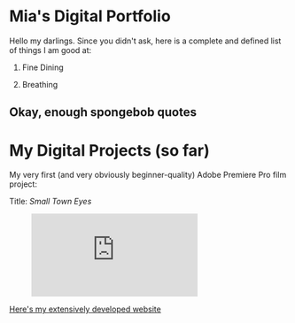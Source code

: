 # Mia's Digital Portfolio

Hello my darlings. Since you didn't ask, here is a complete and defined list of things I am good at:

1. Fine Dining

1. Breathing

## Okay, enough spongebob quotes

# My Digital Projects (so far)

My very first (and very obviously beginner-quality) Adobe Premiere Pro film project:

Title: *Small Town Eyes*

<figure class="video_container">
  <iframe src="https://www.youtube.com/embed/W07E3NOc7pQ" frameborder="0" allowfullscreen="true"> </iframe>
</figure>


[Here's my extensively developed website](index.md)
